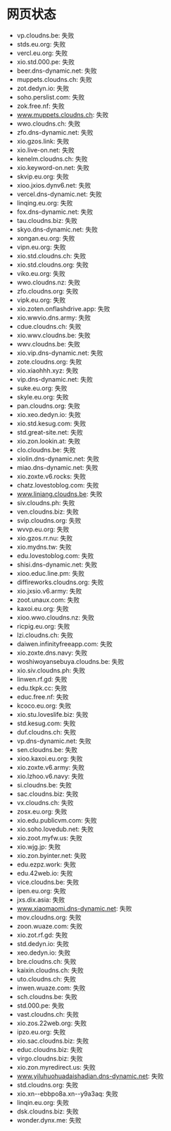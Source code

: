 # 网页状态
- vp.cloudns.be: 失败
- stds.eu.org: 失败
- vercl.eu.org: 失败
- xio.std.000.pe: 失败
- beer.dns-dynamic.net: 失败
- muppets.cloudns.ch: 失败
- zot.dedyn.io: 失败
- soho.perslist.com: 失败
- zok.free.nf: 失败
- www.muppets.cloudns.ch: 失败
- wwo.cloudns.ch: 失败
- zfo.dns-dynamic.net: 失败
- xio.gzos.link: 失败
- xio.live-on.net: 失败
- kenelm.cloudns.ch: 失败
- xio.keyword-on.net: 失败
- skvip.eu.org: 失败
- xioo.jxios.dynv6.net: 失败
- vercel.dns-dynamic.net: 失败
- linqing.eu.org: 失败
- fox.dns-dynamic.net: 失败
- tau.cloudns.biz: 失败
- skyo.dns-dynamic.net: 失败
- xongan.eu.org: 失败
- vipn.eu.org: 失败
- xio.std.cloudns.ch: 失败
- xio.std.cloudns.org: 失败
- viko.eu.org: 失败
- wwo.cloudns.nz: 失败
- zfo.cloudns.org: 失败
- vipk.eu.org: 失败
- xio.zoten.onflashdrive.app: 失败
- xio.wwvio.dns.army: 失败
- cdue.cloudns.ch: 失败
- xio.wwv.cloudns.be: 失败
- wwv.cloudns.be: 失败
- xio.vip.dns-dynamic.net: 失败
- zote.cloudns.org: 失败
- xio.xiaohhh.xyz: 失败
- vip.dns-dynamic.net: 失败
- suke.eu.org: 失败
- skyle.eu.org: 失败
- pan.cloudns.org: 失败
- xio.xeo.dedyn.io: 失败
- xio.std.kesug.com: 失败
- std.great-site.net: 失败
- xio.zon.lookin.at: 失败
- clo.cloudns.be: 失败
- xiolin.dns-dynamic.net: 失败
- miao.dns-dynamic.net: 失败
- xio.zoxte.v6.rocks: 失败
- chatz.lovestoblog.com: 失败
- www.liniang.cloudns.be: 失败
- siv.cloudns.ph: 失败
- ven.cloudns.biz: 失败
- svip.cloudns.org: 失败
- wvvp.eu.org: 失败
- xio.gzos.rr.nu: 失败
- xio.mydns.tw: 失败
- edu.lovestoblog.com: 失败
- shisi.dns-dynamic.net: 失败
- xioo.educ.line.pm: 失败
- diffireworks.cloudns.org: 失败
- xio.jxsio.v6.army: 失败
- zoot.unaux.com: 失败
- kaxoi.eu.org: 失败
- xioo.wwo.cloudns.nz: 失败
- ricpig.eu.org: 失败
- lzi.cloudns.ch: 失败
- daiwen.infinityfreeapp.com: 失败
- xio.zoxte.dns.navy: 失败
- woshiwoyansebuya.cloudns.be: 失败
- xio.siv.cloudns.ph: 失败
- linwen.rf.gd: 失败
- edu.tkpk.cc: 失败
- educ.free.nf: 失败
- kcoco.eu.org: 失败
- xio.stu.loveslife.biz: 失败
- std.kesug.com: 失败
- duf.cloudns.ch: 失败
- vp.dns-dynamic.net: 失败
- sen.cloudns.be: 失败
- xioo.kaxoi.eu.org: 失败
- xio.zoxte.v6.army: 失败
- xio.lzhoo.v6.navy: 失败
- si.cloudns.be: 失败
- sac.cloudns.biz: 失败
- vx.cloudns.ch: 失败
- zosx.eu.org: 失败
- xio.edu.publicvm.com: 失败
- xio.soho.lovedub.net: 失败
- xio.zoot.myfw.us: 失败
- xio.wjg.jp: 失败
- xio.zon.byinter.net: 失败
- edu.ezpz.work: 失败
- edu.42web.io: 失败
- vice.cloudns.be: 失败
- ipen.eu.org: 失败
- jxs.dix.asia: 失败
- www.xiaomaomi.dns-dynamic.net: 失败
- mov.cloudns.org: 失败
- zoon.wuaze.com: 失败
- xio.zot.rf.gd: 失败
- std.dedyn.io: 失败
- xeo.dedyn.io: 失败
- bre.cloudns.ch: 失败
- kaixin.cloudns.ch: 失败
- uto.cloudns.ch: 失败
- inwen.wuaze.com: 失败
- sch.cloudns.be: 失败
- std.000.pe: 失败
- vast.cloudns.ch: 失败
- xio.zos.22web.org: 失败
- ipzo.eu.org: 失败
- xio.sac.cloudns.biz: 失败
- educ.cloudns.biz: 失败
- virgo.cloudns.biz: 失败
- xio.zon.myredirect.us: 失败
- www.yiluhuohuadaishadian.dns-dynamic.net: 失败
- std.cloudns.org: 失败
- xio.xn--ebbpo8a.xn--y9a3aq: 失败
- linqin.eu.org: 失败
- dsk.cloudns.biz: 失败
- wonder.dynx.me: 失败

